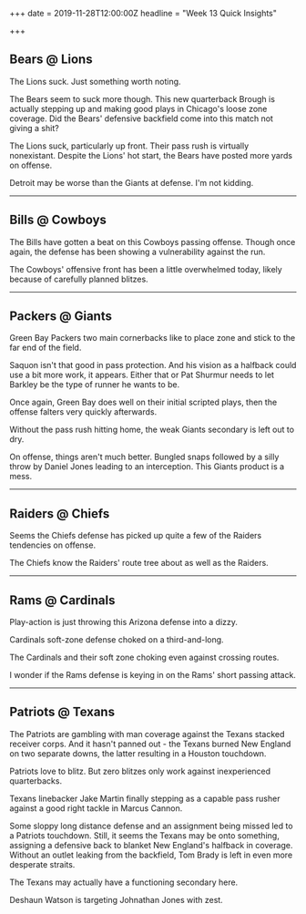+++
date = 2019-11-28T12:00:00Z
headline = "Week 13 Quick Insights"

+++
## Bears @ Lions

The Lions suck. Just something worth noting.

The Bears seem to suck more though. This new quarterback Brough is actually stepping up and making good plays in Chicago's loose zone coverage. Did the Bears' defensive backfield come into this match not giving a shit?

The Lions suck, particularly up front. Their pass rush is virtually nonexistant. Despite the Lions' hot start, the Bears have posted more yards on offense.

Detroit may be worse than the Giants at defense. I'm not kidding.

***

## Bills @ Cowboys

The Bills have gotten a beat on this Cowboys passing offense. Though once again, the defense has been showing a vulnerability against the run.

The Cowboys' offensive front has been a little overwhelmed today, likely because of carefully planned blitzes.

***

## Packers @ Giants

Green Bay Packers two main cornerbacks like to place zone and stick to the far end of the field.

Saquon isn't that good in pass protection. And his vision as a halfback could use a bit more work, it appears.  Either that or Pat Shurmur needs to let Barkley be the type of runner he wants to be.

Once again, Green Bay does well on their initial scripted plays, then the offense falters very quickly afterwards.

Without the pass rush hitting home, the weak Giants secondary is left out to dry.

On offense, things aren't much better. Bungled snaps followed by a silly throw by Daniel Jones leading to an interception. This Giants product is a mess.

***

## Raiders @ Chiefs

Seems the Chiefs defense has picked up quite a few of the Raiders tendencies on offense.

The Chiefs know the Raiders' route tree about as well as the Raiders.

***

## Rams @ Cardinals

Play-action is just throwing this Arizona defense into a dizzy.

Cardinals soft-zone defense choked on a third-and-long.

The Cardinals and their soft zone choking even against crossing routes.

I wonder if the Rams defense is keying in on the Rams' short passing attack.

***

## Patriots @ Texans

The Patriots are gambling with man coverage against the Texans stacked receiver corps. And it hasn't panned out - the Texans burned New England on two separate downs, the latter resulting in a Houston touchdown.

Patriots love to blitz. But zero blitzes only work against inexperienced quarterbacks.

Texans linebacker Jake Martin finally stepping as a capable pass rusher against a good right tackle in Marcus Cannon.

Some sloppy long distance defense and an assignment being missed led to a Patriots touchdown. Still, it seems the Texans may be onto something, assigning a defensive back to blanket New England's halfback in coverage. Without an outlet leaking from the backfield, Tom Brady is left in even more desperate straits.

The Texans may actually have a functioning secondary here.

Deshaun Watson is targeting Johnathan Jones with zest.